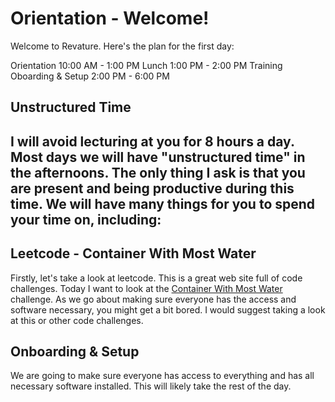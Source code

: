 # Orientation - Welcome!
Welcome to Revature. Here's the plan for the first day:

Orientation 10:00 AM - 1:00 PM
Lunch 1:00 PM - 2:00 PM
Training Oboarding & Setup 2:00 PM - 6:00 PM

## Unstructured Time
I will avoid lecturing at you for 8 hours a day. Most days we will have "unstructured time" in the afternoons. The only thing I ask is that you are present and being productive during this time. We will have many things for you to spend your time on, including:
 - 


## Leetcode - Container With Most Water
Firstly, let's take a look at leetcode. This is a great web site full of code challenges. Today I want to look at the [Container With Most Water](https://leetcode.com/problems/container-with-most-water/) challenge. As we go about making sure everyone has the access and software necessary, you might get a bit bored. I would suggest taking a look at this or other code challenges.

## Onboarding & Setup
We are going to make sure everyone has access to everything and has all necessary software installed. This will likely take the rest of the day. 
